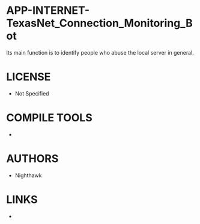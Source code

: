 APP-INTERNET-TexasNet_Connection_Monitoring_Bot
===============================================

 Its main function is to identify people who abuse the local server in general. 


LICENSE
===============
* Not Specified

COMPILE TOOLS
===============
* 

AUTHORS
===============
* Nighthawk

LINKS
===============
* 
